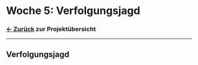 # Woche 5: Verfolgungsjagd

### [<- Zurück](/../index.md) zur Projektübersicht
---

## Verfolgungsjagd
